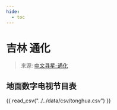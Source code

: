 ```yaml
---
hide:
  - toc
---
```


# 吉林 通化

> 来源: [中文寻星-通化](http://dtmb.saoing.com/tonghua.htm)

## 地面数字电视节目表

{{ read_csv("../../data/csv/tonghua.csv") }}
